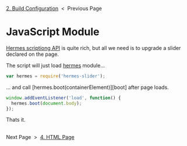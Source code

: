 [2. Build Configuration][build-config] &nbsp;&lt;&nbsp; Previous Page

[build-config]: 2_gulpfile.js.md

# JavaScript Module

[Hermes scriptiong API][js-api] is quite rich, but all we need is to upgrade a
slider declared on the page.

[js-api]: https://github.com/webfront-toolkit/hermes/blob/master/doc/javascript-api.md

The script will just load [hermes][hermes] module...

[hermes]: https://github.com/webfront-toolkit/hermes

```js
var hermes = require('hermes-slider');
```

... and call [hermes.boot(containerElement)][boot] after page loads.

```js
window.addEventListener('load', function() {
  hermes.boot(document.body);
});
```

Thats it.

&nbsp;<br>
Next Page &nbsp;&gt;&nbsp; [4. HTML Page][html-page]

[html-page]: 3_index.html.md

